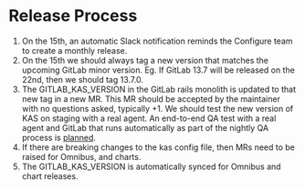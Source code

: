 # Release Process

1. On the 15th, an automatic Slack notification reminds the Configure team to create a monthly release.
1. On the 15th we should always tag a new version that matches the upcoming GitLab minor version. Eg. If GitLab 13.7 will be released on the 22nd, then we should tag 13.7.0.
1. The GITLAB_KAS_VERSION in the GitLab rails monolith is updated to that new tag in a new MR. This MR should be accepted by the maintainer with no questions asked, typically
+1. We should test the new version of KAS on staging with a real agent. An end-to-end QA test with a real agent and GitLab that runs automatically as part of the nightly QA process is [planned](https://gitlab.com/groups/gitlab-org/-/epics/4949).
1. If there are breaking changes to the kas config file, then MRs need to be raised for Omnibus, and charts.
1. The GITLAB_KAS_VERSION is automatically synced for Omnibus and chart releases.
